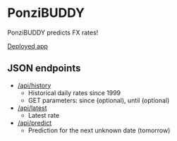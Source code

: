 # PonziBUDDY

PonziBUDDY predicts FX rates!

[Deployed app](http://ponzibuddy.herokuapp.com/)

## JSON endpoints

* [/api/history](http://ponzibuddy.herokuapp.com/api/history?since=2014&until=2015)
  - Historical daily rates since 1999
  - GET parameters: since (optional), until (optional)
* [/api/latest](http://ponzibuddy.herokuapp.com/api/latest)
  - Latest rate
* [/api/predict](http://ponzibuddy.herokuapp.com/api/predict)
  - Prediction for the next unknown date (tomorrow)
